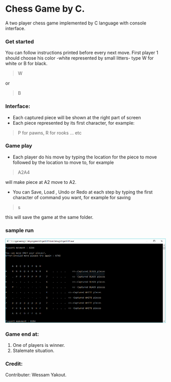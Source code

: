 # Chess Game by C.
A two player chess game implemented by C language with console interface.

### Get started
You can follow instructions printed before every next move.
First player 1 should choose his color -white represented by small litters- type W for white or B for black.
> W

or 
> B

### Interface:
- Each captured piece will be shown at the right part of screen
- Each piece represented by its first character, for example:
> P for pawns, R for rooks ... etc

### Game play
- Each player do his move by typing the location for the piece to move followed by the location to move to, for example
> A2A4

will make piece at A2 move to A2.
- You can Save, Load , Undo or Redo at each step by typing the first character of command you want, for example for saving
> s

this will save the game at the same folder.

### sample run
![Sample Run](https://raw.githubusercontent.com/yousefzook/Chess-Game/master/Sample%20run.PNG)

### Game end at:
1. One of players is winner.
2. Stalemate situation.

### Credit:
Contributer: Wessam Yakout.
